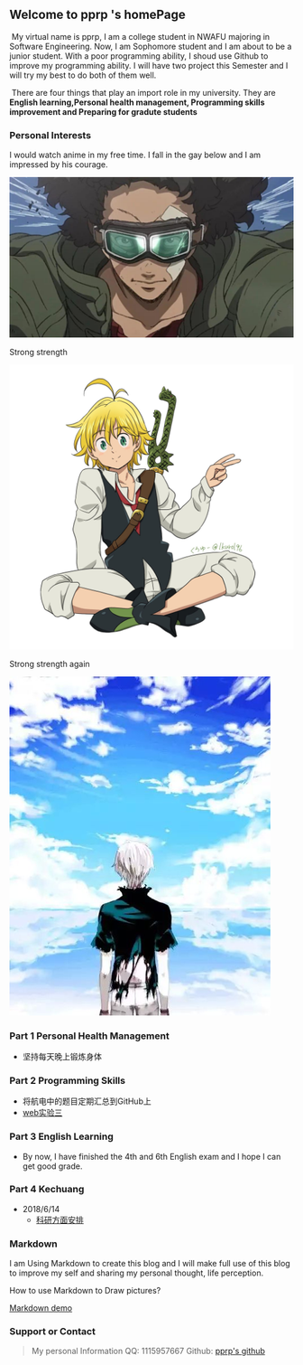 ## Welcome to pprp 's homePage

​	My virtual name is pprp, I am a college student in NWAFU majoring in Software Engineering. Now, I am Sophomore student and I am about to be a junior student. With a poor programming ability, I shoud use Github to improve my programming ability. I will have two project this Semester and I will try my best to do both of them well. 

​	There are four things that play an import role in my university. They are **English learning,Personal health management, Programming skills improvement and Preparing for gradute students**

### Personal Interests

I would watch anime in my free time.  I fall in the gay below and I am impressed by his courage.

![](./pic/2.jpeg)

Strong strength

![](./pic/11.jpg)

Strong strength again

![](./pic/1.jpg)

### Part 1 Personal Health Management

- 坚持每天晚上锻炼身体

### Part 2 Programming Skills 

- 将航电中的题目定期汇总到GitHub上
- [web实验三](./doc/实验三董佩杰2016012963)

### Part 3 English Learning

- By now, I have finished the 4th and 6th English exam and I hope I can get good grade.

### Part 4 Kechuang

- 2018/6/14
  - [科研方面安排](./doc/科研方面.md)



### Markdown

I am Using Markdown to create this blog and I will make full use of this blog to improve my self and sharing my personal thought, life perception.

How to use Markdown to Draw pictures?

[Markdown demo](./doc/Markdown.html)


### Support or Contact

> My personal Information
> QQ: 1115957667
> Github: [pprp's github](www.github.com/pprp)
